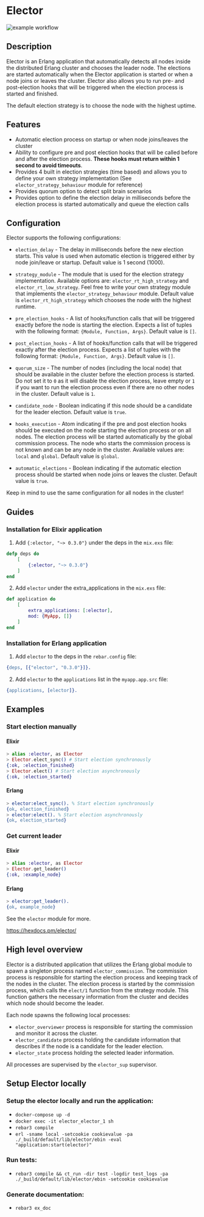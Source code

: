 # Elector

![example workflow](https://github.com/alfetahe/elector/actions/workflows/erlang.yml/badge.svg)

## Description
Elector is an Erlang application that automatically detects all nodes inside the distributed Erlang cluster and chooses the leader node.
The elections are started automatically when the Elector application is started or when a node joins or leaves the cluster.
Elector also allows you to run pre- and post-election hooks that will be triggered when the election process is started and finished.

The default election strategy is to choose the node with the highest uptime.

## Features

- Automatic election process on startup or when node joins/leaves the cluster
- Ability to configure pre and post election hooks that will be called before and after the election process. **These hooks must return within 1 second to avoid timeouts**.
- Provides 4 built in election strategies (time based) and allows you to define your own strategy implementation (See `elector_strategy_behaviour` module for reference)
- Provides quorum option to detect split brain scenarios
- Provides option to define the election delay in milliseconds before the election process is started automatically and queue the election calls

## Configuration

Elector supports the following configurations:

- `election_delay` - The delay in milliseconds before the new election starts. This value is used when automatic election is triggered either by node join/leave or startup. Default value is 1 second (1000).

- `strategy_module` - The module that is used for the election strategy implementation. Available options are: `elector_rt_high_strategy` and `elector_rt_low_strategy`. Feel free to write your own strategy module that implements the `elector_strategy_behaviour` module. Default value is `elector_rt_high_strategy` which chooses the node with the highest runtime.

- `pre_election_hooks` - A list of hooks/function calls that will be triggered exactly before the node is starting the election. Expects a list of tuples with the following format: `{Module, Function, Args}`. Default value is `[]`.

- `post_election_hooks` - A list of hooks/function calls that will be triggered exactly after the election process. Expects a list of tuples with the following format: `{Module, Function, Args}`. Default value is `[]`.

- `quorum_size` - The number of nodes (including the local node) that should be available in the cluster before the election process is started. Do not set it to `0` as it will disable the election process, leave empty or `1` if you want to run the election process even if there are no other nodes in the cluster. Default value is `1`.

- `candidate_node` - Boolean indicating if this node should be a candidate for the leader election. Default value is `true`.

- `hooks_execution` - Atom indicating if the pre and post election hooks should be executed on the node starting the election process or on all nodes. The election process will be started automatically by the global commission process. The node who starts the commission process is not known and can be any node in the cluster. Available values are: `local` and `global`. Default value is `global`.

- `automatic_elections` - Boolean indicating if the automatic election process should be started when node joins or leaves the cluster. Default value is `true`.

Keep in mind to use the same configuration for all nodes in the cluster!

## Guides

### Installation for Elixir application

1. Add `{:elector, "~> 0.3.0"}` under the deps in the `mix.exs` file:

```elixir
defp deps do
    [
        {:elector, "~> 0.3.0"}
    ]
end
```

2. Add `elector` under the extra_applications in the `mix.exs` file:

```elixir
def application do
    [
        extra_applications: [:elector],
        mod: {MyApp, []}
    ]
end
```

### Installation for Erlang application

1. Add `elector` to the deps in the `rebar.config` file:

```erlang
{deps, [{"elector", "0.3.0"}]}.
```

2. Add `elector` to the `applications` list in the `myapp.app.src` file:

```erlang
{applications, [elector]}.
```

## Examples

### Start election manually

#### Elixir
```elixir
> alias :elector, as Elector
> Elector.elect_sync() # Start election synchronously
{:ok, :election_finished}
> Elector.elect() # Start election asynchronously
{:ok, :election_started}
```
#### Erlang
```erlang
> elector:elect_sync(). % Start election synchronously
{ok, election_finished}
> elector:elect(). % Start election asynchronously
{ok, election_started}
```

### Get current leader

#### Elixir
```elixir
> alias :elector, as Elector
> Elector.get_leader()
{:ok, :example_node}
```

#### Erlang
```erlang
> elector:get_leader().
{ok, example_node}
```

See the `elector` module for more.

https://hexdocs.pm/elector/


## High level overview
Elector is a distributed application that utilizes the Erlang global module to spawn a singleton process named
`elector_commission`. The commission process is responsible for starting the election process and keeping track of the nodes in the cluster.
The election process is started by the commission process, which calls the `elect/1` function from the strategy module.
This function gathers the necessary information from the cluster and decides which node should become the leader.

Each node spawns the following local processes:
- `elector_overviewer` process is responsible for starting the commission and monitor it across the cluster.
- `elector_candidate` process holding the candidate information that describes if the node is a candidate for the leader election.
- `elector_state` process holding the selected leader information.

All processes are supervised by the `elector_sup` supervisor.


## Setup Elector locally

### Setup the elector locally and run the application:
- `docker-compose up -d`
- `docker exec -it elector_elector_1 sh`
- `rebar3 compile`
- `erl -sname local -setcookie cookievalue -pa ./_build/default/lib/elector/ebin -eval "application:start(elector)"`

### Run tests:
- `rebar3 compile && ct_run -dir test -logdir test_logs -pa ./_build/default/lib/elector/ebin -setcookie cookievalue`

### Generate documentation:
- `rebar3 ex_doc`